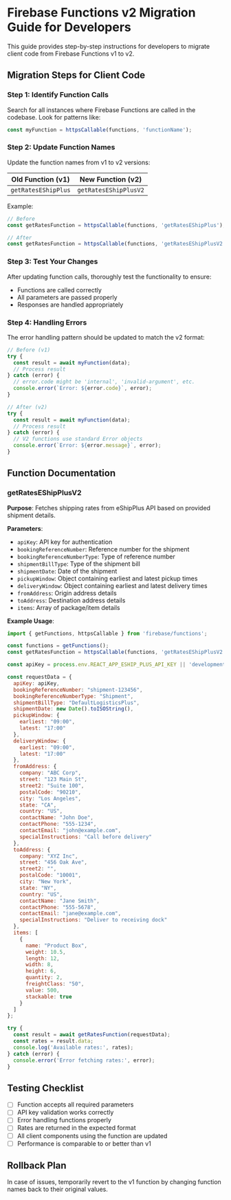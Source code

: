 # Firebase Functions v2 Migration Guide for Developers

This guide provides step-by-step instructions for developers to migrate client code from Firebase Functions v1 to v2.

## Migration Steps for Client Code

### Step 1: Identify Function Calls

Search for all instances where Firebase Functions are called in the codebase. Look for patterns like:

```javascript
const myFunction = httpsCallable(functions, 'functionName');
```

### Step 2: Update Function Names

Update the function names from v1 to v2 versions:

| Old Function (v1) | New Function (v2) |
|-------------------|-------------------|
| `getRatesEShipPlus` | `getRatesEShipPlusV2` |

Example:

```javascript
// Before
const getRatesFunction = httpsCallable(functions, 'getRatesEShipPlus');

// After
const getRatesFunction = httpsCallable(functions, 'getRatesEShipPlusV2');
```

### Step 3: Test Your Changes

After updating function calls, thoroughly test the functionality to ensure:

- Functions are called correctly
- All parameters are passed properly
- Responses are handled appropriately

### Step 4: Handling Errors

The error handling pattern should be updated to match the v2 format:

```javascript
// Before (v1)
try {
  const result = await myFunction(data);
  // Process result
} catch (error) {
  // error.code might be 'internal', 'invalid-argument', etc.
  console.error(`Error: ${error.code}`, error);
}

// After (v2)
try {
  const result = await myFunction(data);
  // Process result
} catch (error) {
  // V2 functions use standard Error objects
  console.error(`Error: ${error.message}`, error);
}
```

## Function Documentation

### getRatesEShipPlusV2

**Purpose**: Fetches shipping rates from eShipPlus API based on provided shipment details.

**Parameters**:
- `apiKey`: API key for authentication
- `bookingReferenceNumber`: Reference number for the shipment
- `bookingReferenceNumberType`: Type of reference number
- `shipmentBillType`: Type of the shipment bill
- `shipmentDate`: Date of the shipment
- `pickupWindow`: Object containing earliest and latest pickup times
- `deliveryWindow`: Object containing earliest and latest delivery times
- `fromAddress`: Origin address details
- `toAddress`: Destination address details
- `items`: Array of package/item details

**Example Usage**:

```javascript
import { getFunctions, httpsCallable } from 'firebase/functions';

const functions = getFunctions();
const getRatesFunction = httpsCallable(functions, 'getRatesEShipPlusV2');

const apiKey = process.env.REACT_APP_ESHIP_PLUS_API_KEY || 'development-api-key';

const requestData = {
  apiKey: apiKey,
  bookingReferenceNumber: "shipment-123456",
  bookingReferenceNumberType: "Shipment",
  shipmentBillType: "DefaultLogisticsPlus",
  shipmentDate: new Date().toISOString(),
  pickupWindow: {
    earliest: "09:00",
    latest: "17:00"
  },
  deliveryWindow: {
    earliest: "09:00",
    latest: "17:00"
  },
  fromAddress: {
    company: "ABC Corp",
    street: "123 Main St",
    street2: "Suite 100",
    postalCode: "90210",
    city: "Los Angeles",
    state: "CA",
    country: "US",
    contactName: "John Doe",
    contactPhone: "555-1234",
    contactEmail: "john@example.com",
    specialInstructions: "Call before delivery"
  },
  toAddress: {
    company: "XYZ Inc",
    street: "456 Oak Ave",
    street2: "",
    postalCode: "10001",
    city: "New York",
    state: "NY",
    country: "US",
    contactName: "Jane Smith",
    contactPhone: "555-5678",
    contactEmail: "jane@example.com",
    specialInstructions: "Deliver to receiving dock"
  },
  items: [
    {
      name: "Product Box",
      weight: 10.5,
      length: 12,
      width: 8,
      height: 6,
      quantity: 2,
      freightClass: "50",
      value: 500,
      stackable: true
    }
  ]
};

try {
  const result = await getRatesFunction(requestData);
  const rates = result.data;
  console.log('Available rates:', rates);
} catch (error) {
  console.error('Error fetching rates:', error);
}
```

## Testing Checklist

- [ ] Function accepts all required parameters
- [ ] API key validation works correctly
- [ ] Error handling functions properly
- [ ] Rates are returned in the expected format
- [ ] All client components using the function are updated
- [ ] Performance is comparable to or better than v1

## Rollback Plan

In case of issues, temporarily revert to the v1 function by changing function names back to their original values. 